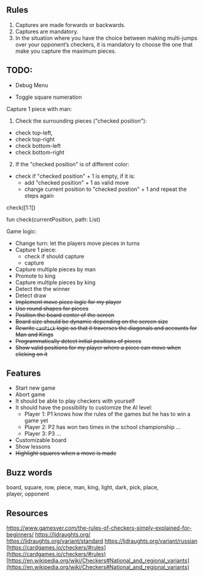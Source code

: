 ## Rules

1. Captures are made forwards or backwards.
2. Captures are mandatory.
3. In the situation where you have the choice between making multi-jumps over your opponent’s
   checkers, it is mandatory to choose the one that make you capture the maximum pieces.

## TODO:

* Debug Menu
- Toggle square numeration

Capture 1 piece with man:
1. Check the surrounding pieces ("checked position"):
 - check top-left,
 - check top-right
 - check bottom-left
 - check bottom-right
2. If the "checked position" is of different color:
 - check if "checked position" + 1 is empty, if it is:
    - add "checked position" + 1 as valid move
    - change current position to "checked postion" + 1 and repeat the steps again

    
check([1:1])

fun check(currentPosition, path: List)



Game logic:

- Change turn: let the players move pieces in turns
- Capture 1 piece:
  - check if should capture 
  - capture
- Capture multiple pieces by man
- Promote to king
- Capture multiple pieces by king
- Detect the the winner
- Detect draw 
- ~~Implement move piece logic for my player~~
- ~~Use round shapes for pieces~~
- ~~Position the board center of the screen~~
- ~~Board size should be dynamic depending on the screen size~~
- ~~Rewrite `canPick` logic so that it traverses the diagonals and accounts for Man and Kings~~
- ~~Programmatically detect initial positions of pieces~~
- ~~Show valid positions for my player where a piece can move when clicking on it~~

## Features

- Start new game
- Abort game
- It should be able to play checkers with yourself
- It should have the possibility to customize the AI level:
    - Player 1: P1 knows how the rules of the games but he has to win a game yet
    - Player 2: P2 has won two times in the school championship ...
    - Player 3: P3 ...
- Customizable board
- Show lessons
- ~~Highlight squares when a move is made~~

## Buzz words

board, square, row, piece, man, king, light, dark, pick, place,  
player, opponent

## Resources

https://www.gamesver.com/the-rules-of-checkers-simply-explained-for-beginners/
https://lidraughts.org/  
https://lidraughts.org/variant/standard
https://lidraughts.org/variant/russian  
[https://cardgames.io/checkers/#rules](https://cardgames.io/checkers/#rules)  
[https://en.wikipedia.org/wiki/Checkers#National_and_regional_variants](https://en.wikipedia.org/wiki/Checkers#National_and_regional_variants)
